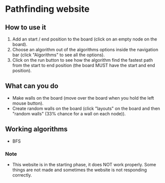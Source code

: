 # Pathfinding website

## How to use it

1. Add an start / end position to the board (click on an empty node on the board).
3. Choose an algorithm out of the algorithms options inside the navigation bar (click "Algorithms" to see all the options).
5. Click on the run button to see how the algorithm find the fastest path from the start to end position (the board MUST have the start and end position).

## What can you do
* Make walls on the board (move over the board when you hold the left mouse button).
* Create random walls on the board (click "layouts" on the board and then "random walls" (33% chance for a wall on each node)).


## Working algorithms

* BFS

### Note

* This website is in the starting phase, it does NOT work properly. Some things are not made and sometimes the website is not responding correctly.
